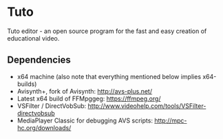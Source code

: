 Tuto
====

Tuto editor - an open source program for the fast and easy creation of educational video.

Dependencies
----

* x64 machine (also note that everything mentioned below implies x64-builds)
* Avisynth+, fork of Avisynth:  http://avs-plus.net/
* Latest x64 build of FFMpggeg: https://ffmpeg.org/
* VSFilter / DirectVobSub: http://www.videohelp.com/tools/VSFilter-directvobsub
* MediaPlayer Classic for debugging AVS scripts: http://mpc-hc.org/downloads/
